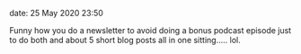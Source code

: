 date: 25 May 2020 23:50

Funny how you do a newsletter to avoid doing a bonus podcast episode just to do
both and about 5 short blog posts all in one sitting..... lol.
